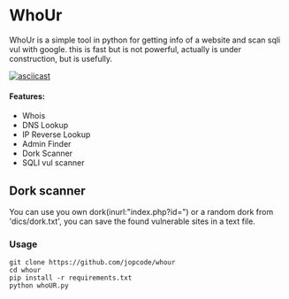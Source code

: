 

# WhoUr

WhoUr is a simple tool in python for getting info of a website and scan sqli vul with google.
this is fast but is not powerful, actually is under construction, but is usefully.


[![asciicast](https://asciinema.org/a/150443.png)](https://asciinema.org/a/150443)

#### Features:
* Whois
* DNS Lookup
* IP Reverse Lookup
* Admin Finder
* Dork Scanner
* SQLI vul scanner

## Dork scanner
You can use you own dork(inurl:"index.php?id=") or a random dork from 'dics/dork.txt', you can save the found vulnerable sites in a text file.


### Usage
```
git clone https://github.com/jopcode/whour
cd whour
pip install -r requirements.txt
python whoUR.py
```
